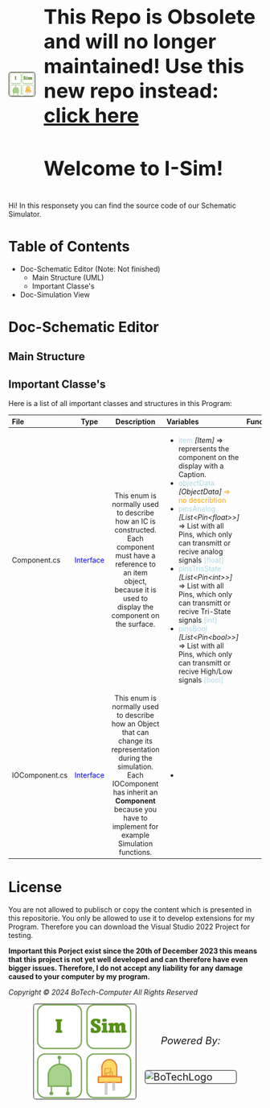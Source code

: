 <html>
<style>
      .container {
        display: flex;
        align-items: center;
        justify-content: center
      }
      img {
        max-width: 100%
      }
      .image {
        flex-basis: 40%
      }
      .text {
        font-size: 20px;
        padding-left: 20px;
      }
  </style>
  <body>
    <div class="container">
      <div class="image">
        <img src="CPU-Sim/Logos/ISimTransparent.png" width="240" style="border: 2px solid gray; border-radius: 6px;">
      </div>
      <div class="text">
        <h1>This Repo is Obsolete and will no longer maintained! Use this new repo instead: <a href="https://www.github.com/BoTech-Development/ISim"> click here</a></h1>
        <h1>Welcome to I-Sim!</h1>
      </div>
    </div>
  </body>
</html>

Hi! In this responsety you can find the source code of our Schematic Simulator.
# Table of Contents

 - Doc-Schematic Editor (Note: Not finished)
	 - Main Structure (UML)
	 - Important Classe's
- Doc-Simulation View
# Doc-Schematic Editor
## Main Structure

## Important Classe's
<style>
red { color: red }
green { color: green }
blue { color: blue }
Lblue { color: lightblue }
orange { color: orange }
</style>
Here is a list of all important classes and structures in this Program:

| File  | Type | Description | Variables | Functions |
| :---  |:----:|    :----:   | :----    | :----      |
| Component.cs | <blue>Interface</blue> | This enum is normally used to describe how an IC is constructed. Each component must have a reference to an item object, because it is used to display the component on the surface. | <ul><li><Lblue>item</Lblue> *[Item]* => reprersents the component on the display with a Caption.</li><li> <Lblue>objectData</Lblue> *[ObjectData]*<orange> => no describtion</orange> </li><li> <Lblue>pinsAnalog</Lblue> *[List<Pin<float\>>]* => List with all Pins, which only can transmitt or recive analog signals <Lblue>[float]</Lblue> </li><li> <Lblue>pinsTrisState</Lblue> *[List<Pin<int\>>]* => List with all Pins, which only can transmitt or recive Tri-State signals <Lblue>[int]</Lblue></li><li> <Lblue>pinsBool</Lblue> *[List<Pin<bool\>>]* => List with all Pins, which only can transmitt or recive High/Low signals <Lblue>[bool]</Lblue> </li></ul>|
| IOComponent.cs | <blue>Interface</blue> | This enum is normally used to describe how an Object that can change its representation during the simulation. Each IOComponent has inherit an **Component** because you have to implement for example Simulation functions.| <ul><li></li></ul>|



# License
You are not allowed to publisch or copy the content which is presented in this repositorie. You only be allowed to use it to develop extensions for my Program. Therefore you can download the Visual Studio 2022 Project for testing. 


**Important this Porject exist since the 20th of December 2023 this means that this project is not yet well developed and can therefore have even bigger issues. Therefore, I do not accept any liability for any damage caused to your computer by my program.**

*Copyright © 2024 BoTech-Computer All Rights Reserved*

  <body>
    <div class="container">
      <div class="image">
        <img src="CPU-Sim/Logos/ISimTransparent.png" width="240" style="border: 2px solid gray; border-radius: 6px;">
      </div>
      <div class="text">
        <h6 style="text-align: center; ">Powered By:</h6>
        <img src="www.botech-computer.de/Assets/Logos/BoTechLogoNew.png" alt="BoTechLogo" width="180"  style="display: block; margin-left: auto; margin-right: auto;border: 2px solid gray; border-radius: 6px;">
      </div>
    </div>
  </body>
